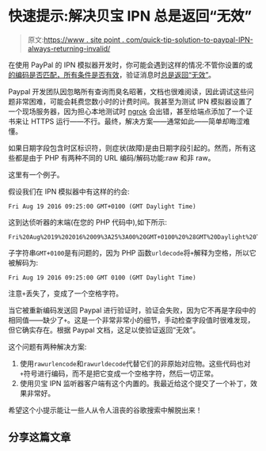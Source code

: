 # 快速提示:解决贝宝 IPN 总是返回“无效”

> 原文:[https://www . site point . com/quick-tip-solution-to-paypal-IPN-always-returning-invalid/](https://www.sitepoint.com/quick-tip-solution-to-paypal-ipn-always-returning-invalid/)

在使用 PayPal 的 IPN 模拟器开发时，你可能会遇到这样的情况:不管你设置的或[的](https://developer.paypal.com/docs/classic/ipn/integration-guide/IPNSimulator/)[编码是否匹配，所有条件是否有效](http://stackoverflow.com/a/23593082/504357)，验证消息时[总是返回“无效”](https://www.google.com/search?client=opera&q=paypal+ipn+simulator+invalid&sourceid=opera&ie=UTF-8&oe=UTF-8)。

Paypal 开发团队因忽略所有查询而臭名昭著，文档也很难阅读，因此调试这些问题非常困难，可能会耗费您数小时的计费时间。我甚至为测试 IPN 模拟器设置了一个现场服务器，因为担心本地测试时 [ngrok](https://www.sitepoint.com/use-ngrok-test-local-site/) 会出错，甚至给端点添加了一个证书来让 HTTPS 运行——不行。最终，解决方案——通常如此——简单却晦涩难懂。

如果日期字段包含时区标识符，则症状(故障)是由日期字段引起的。然而，所有这些都是由于 PHP 有两种不同的 URL 编码/解码功能:raw 和非 raw。

这里有一个例子。

假设我们在 IPN 模拟器中有这样的约会:

```
Fri Aug 19 2016 09:25:00 GMT+0100 (GMT Daylight Time) 
```

这到达侦听器的末端(在您的 PHP 代码中),如下所示:

```
Fri%20Aug%2019%202016%2009%3A25%3A00%20GMT+0100%20%28GMT%20Daylight%20Time%29 
```

子字符串`GMT+0100`是有问题的，因为 PHP 函数`urldecode`将`+`解释为空格，所以它被解码为:

```
Fri Aug 19 2016 09:25:00 GMT 0100 (GMT Daylight Time) 
```

注意`+`丢失了，变成了一个空格字符。

当它被重新编码发送回 Paypal 进行验证时，验证会失败，因为它不再是字段中的相同值——缺少了`+`。这是一个非常非常小的细节，手动检查字段值时很难发现，但它确实存在。根据 Paypal 文档，这足以使验证返回“无效”。

这个问题有两种解决方案:

1.  使用`rawurlencode`和`rawurldecode`代替它们的非原始对应物。这些代码也对`+`符号进行编码，而不是把它变成一个空格字符，然后一切正常。
2.  使用贝宝 IPN 监听器客户端有这个内置的。我最近给这个提交了一个补丁，效果非常好。

希望这个小提示能让一些人从令人沮丧的谷歌搜索中解脱出来！

## 分享这篇文章